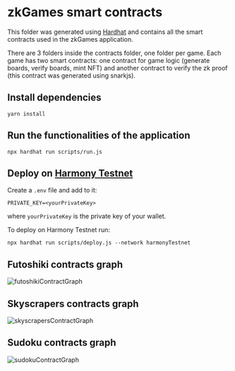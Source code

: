 # zkGames smart contracts

This folder was generated using [Hardhat](https://github.com/NomicFoundation/hardhat) and contains all the smart contracts used in the zkGames application.

There are 3 folders inside the contracts folder, one folder per game. Each game has two smart contracts: one contract for game logic (generate boards, verify boards, mint NFT) and another contract to verify the zk proof (this contract was generated using snarkjs).

## Install dependencies

```console
yarn install
```

## Run the functionalities of the application

```console
npx hardhat run scripts/run.js
```

## Deploy on [Harmony Testnet](https://explorer.pops.one/)

Create a `.env` file and add to it:

```text
PRIVATE_KEY=<yourPrivateKey>
```

where `yourPrivateKey` is the private key of your wallet.

To deploy on Harmony Testnet run:

```console
npx hardhat run scripts/deploy.js --network harmonyTestnet
```

<!-- ## Run tests

```console
npx hardhat test
``` -->

## Futoshiki contracts graph

![futoshikiContractGraph](https://user-images.githubusercontent.com/52170174/164951666-c0b74a7d-17e9-45e0-a960-b267d9c1d6f7.svg)

## Skyscrapers contracts graph

![skyscrapersContractGraph](https://user-images.githubusercontent.com/52170174/164951736-55b28772-b09f-4972-b1ad-5806ca1ccc17.svg)

## Sudoku contracts graph

![sudokuContractGraph](https://user-images.githubusercontent.com/52170174/164951740-416b7009-b2b6-4f1f-b8b5-79ff52ad2530.svg)
